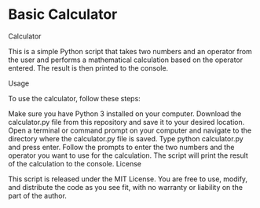 # Basic Calculator
Calculator

This is a simple Python script that takes two numbers and an operator from the user and performs a mathematical calculation based on the operator entered. The result is then printed to the console.

Usage

To use the calculator, follow these steps:

Make sure you have Python 3 installed on your computer.
Download the calculator.py file from this repository and save it to your desired location.
Open a terminal or command prompt on your computer and navigate to the directory where the calculator.py file is saved.
Type python calculator.py and press enter.
Follow the prompts to enter the two numbers and the operator you want to use for the calculation.
The script will print the result of the calculation to the console.
License

This script is released under the MIT License. You are free to use, modify, and distribute the code as you see fit, with no warranty or liability on the part of the author.
